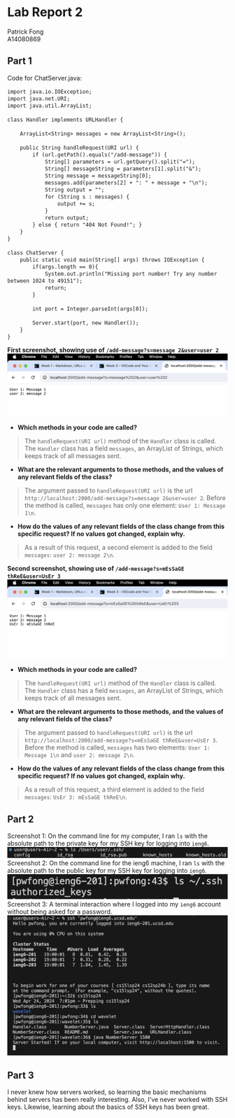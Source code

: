 # Lab Report 2
Patrick Fong\
A14080869

## Part 1
Code for ChatServer.java:
```
import java.io.IOException;
import java.net.URI;
import java.util.ArrayList;

class Handler implements URLHandler {
    
    ArrayList<String> messages = new ArrayList<String>();

    public String handleRequest(URI url) {
        if (url.getPath().equals("/add-message")) {
            String[] parameters = url.getQuery().split("=");
            String[] messageString = parameters[1].split("&");
            String message = messageString[0];
            messages.add(parameters[2] + ": " + message + "\n");
            String output = "";
            for (String s : messages) {
                output += s;
            }
            return output;
        } else { return "404 Not Found!"; }
    }
}

class ChatServer {
    public static void main(String[] args) throws IOException {
        if(args.length == 0){
            System.out.println("Missing port number! Try any number between 1024 to 49151");
            return;
        }

        int port = Integer.parseInt(args[0]);

        Server.start(port, new Handler());
    }
}
```
**First screenshot, showing use of `/add-message?s=message 2&user=user 2`**\
![Image](Lab2Screenshot1.png)
* **Which methods in your code are called?**
> The `handleRequest(URI url)` method of the `Handler` class is called. The `Handler` class has a field `messages`, an ArrayList of Strings, which keeps track of all messages sent.
* **What are the relevant arguments to those methods, and the values of any relevant fields of the class?**
> The argument passed to `handleRequest(URI url)` is the url `http://localhost:2000/add-message?s=message 2&user=user 2`. Before the method is called, `messages` has only one element: `User 1: Message 1\n`.
* **How do the values of any relevant fields of the class change from this specific request? If no values got changed, explain why.**
> As a result of this request, a second element is added to the field `messages`: `user 2: message 2\n`.

**Second screenshot, showing use of `/add-message?s=mEsSaGE thReE&user=UsEr 3`**\
![Image](Lab2Screenshot2.png)
* **Which methods in your code are called?**
> The `handleRequest(URI url)` method of the `Handler` class is called. The `Handler` class has a field `messages`, an ArrayList of Strings, which keeps track of all messages sent.
* **What are the relevant arguments to those methods, and the values of any relevant fields of the class?**
> The argument passed to `handleRequest(URI url)` is the url `http://localhost:2000/add-message?s=mEsSaGE thReE&user=UsEr 3`. Before the method is called, `messages` has two elements: `User 1: Message 1\n` and `user 2: message 2\n`.
* **How do the values of any relevant fields of the class change from this specific request? If no values got changed, explain why.**
> As a result of this request, a third element is added to the field `messages`: `UsEr 3: mEsSaGE thReE\n`.


## Part 2
Screenshot 1: On the command line for my computer, I ran `ls` with the absolute path to the private key for my SSH key for logging into `ieng6`.\
![Image](Lab2Screenshot3.png)\
Screenshot 2: On the command line for the ieng6 machine, I ran `ls` with the absolute path to the public key for my SSH key for logging into `ieng6`.\
![Image](Lab2Screenshot4.png)\
Screenshot 3: A terminal interaction where I logged into my `ieng6` account without being asked for a password.\
![Image](Lab2Screenshot5.png)

## Part 3
I never knew how servers worked, so learning the basic mechanisms behind servers has been really interesting. Also, I've never worked with SSH keys. Likewise, learning about the basics of SSH keys has been great.
